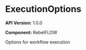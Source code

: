 # ExecutionOptions

**API Version:** 1.0.0

**Component:** RebelFLOW

Options for workflow execution

